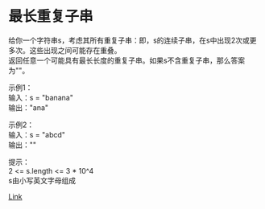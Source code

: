 <h1>最长重复子串</h1>

给你一个字符串s，考虑其所有重复子串：即，s的连续子串，在s中出现2次或更多次。这些出现之间可能存在重叠。</br>
返回任意一个可能具有最长长度的重复子串。如果s不含重复子串，那么答案为""。</br>

示例1：</br>
输入：s = "banana"</br>
输出："ana"</br>

示例2：</br>
输入：s = "abcd"</br>
输出：""</br>

提示：</br>
2 <= s.length <= 3 * 10^4</br>
s由小写英文字母组成</br>

[Link](https://leetcode-cn.com/problems/longest-duplicate-substring/)